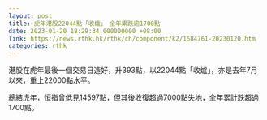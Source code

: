 ```yaml
---
layout: post
title: 虎年港股22044點「收爐」　全年累跌逾1700點
date: 2023-01-20 18:29:34.000000000 +08:00
link: https://news.rthk.hk/rthk/ch/component/k2/1684761-20230120.htm
categories: rthk
---
```


港股在虎年最後一個交易日造好，升393點，以22044點「收爐」，亦是去年7月以來，重上22000點水平。

總結虎年，恒指曾低見14597點，但其後收復超過7000點失地，全年累計跌超過1700點。
